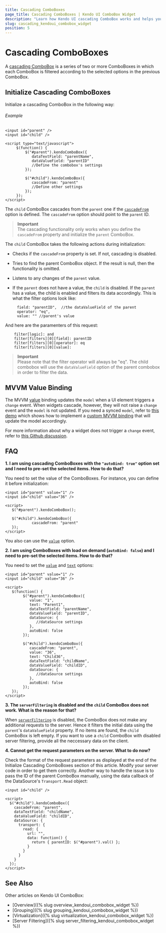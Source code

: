 ```yaml
---
title: Cascading ComboBoxes
page_title: Cascading ComboBoxes | Kendo UI ComboBox Widget
description: "Learn how Kendo UI cascading ComboBox works and helps you handle the most common scenarios with illustrative examples and FAQ."
slug: cascading_kendoui_combobox_widget
position: 5
---
```


# Cascading ComboBoxes

A [cascading ComboBox](http://demos.telerik.com/kendo-ui/combobox/cascadingcombobox) is a series of two or more ComboBoxes in which each ComboBox is filtered according to the selected options in the previous ComboBox.

## Initialize Cascading ComboBoxes

Initialize a cascading ComboBox in the following way:

###### Example

    <input id="parent" />
    <input id="child" />

    <script type="text/javascript">
         $(function() {
             $("#parent").kendoComboBox({
                dataTextField: "parentName",
                dataValueField: "parentID"
                //Define the combobox's settings
             });

             $("#child").kendoComboBox({
                cascadeFrom: "parent"
                //Define other settings
             });
         });
    </script>

The `child` ComboBox cascades from the `parent` one if the [`cascadeFrom`](/api/web/combobox#configuration) option is defined. The `cascadeFrom` option should point to the `parent` ID.

> **Important**  
> The cascading functionality only works when you define the `cascadeFrom` property and initialize the `parent` ComboBox.

The `child` ComboBox takes the following actions during initialization:

- Checks if the `cascadeFrom` property is set. If not, cascading is disabled.
- Tries to find the parent ComboBox object. If the result is null, then the functionality is omitted.
- Listens to any changes of the `parent` value.
- If the `parent` does not have a value, the `child` is disabled. If the `parent` has a value, the child is enabled and filters its data accordingly. This is what the filter options look like:

        field: "parentID",  //the dataValueField of the parent
        operator: "eq",
        value: "" //parent's value

And here are the paramenters of this request:

        filter[logic]: and
        filter[filters][0][field]: parentID
        filter[filters][0][operator]: eq
        filter[filters][0][value]:

> **Important**  
> Please note that the filter operator will always be "eq". The child combobox will use the `dataValueField` option of the parent combobox in order to filter the data.

## MVVM Value Binding

The MVVM [value](/framework/mvvm/bindings/value) binding updates the `model` when a UI element triggers a `change` event. When widgets cascade, however, they will not raise a `change` event and the `model` is not updated. If you need a synced `model`, refer to [this demo](http://dojo.telerik.com/@ggkrustev/aSAlU) which shows how to implement a [custom MVVM binding](/framework/mvvm/bindings/custom) that will update the model accordingly.

For more information about why a widget does not trigger a `change` event, refer to [this Github discussion](http://github.com/telerik/kendo-ui-core/issues/661).

## FAQ

**1. I am using cascading ComboBoxes with the `"autoBind: true"` option set and I need to pre-set the selected items. How to do that?**

You need to set the value of the ComboBoxes. For instance, you can define it before initialization:

    <input id="parent" value="1" />
    <input id="child" value="36" />

    <script>
       $("#parent").kendoComboBox();

       $("#child").kendoComboBox({
                cascadeFrom: "parent"
       });
    </script>

You also can use the [`value`](/api/web/combobox#configuration) option.

**2. I am using ComboBoxes with load on demand (`autoBind: false`) and I need to pre-set the selected items. How to do that?**

You need to set the [`value`](/api/web/combobox#configuration) and [`text`](/api/web/combobox#configuration) options:

    <input id="parent" value="1" />
    <input id="child" value="36" />

    <script>
       $(function() {
            $("#parent").kendoComboBox({
               value: "1",
               text: "Parent1",
               dataTextField: "parentName",
               dataValueField: "parentID",
               dataSource: {
                  //dataSource settings
               },
               autoBind: false
            });

            $("#child").kendoComboBox({
               cascadeFrom: "parent",
               value: "36",
               text: "Child36",
               dataTextField: "childName",
               dataValueField: "childID",
               dataSource: {
                  //dataSource settings
               },
               autoBind: false
            });
       });
    </script>

**3. The `serverFiltering` is disabled and the `child` ComboBox does not work. What is the reason for that?**

When [`serverFiltering`](/api/framework/datasource#configuration) is disabled, the ComboBox does not make any additional requests to the server. Hence it filters the initial data using the `parent`'s `dataValueField` property. If no items are found, the `child` ComboBox is left empty. If you want to use a `child` ComboBox with disabled server filtering, provide all the neccessary data on the client.

**4. Cannot get the request parameters on the server. What to do now?**

Check the format of the request parameters as displayed at the end of the Initialize Cascading ComboBoxes section of this article. Modify your server code in order to get them correctly. Another way to handle the issue is to pass the ID of the parent ComboBox manually, using the data callback of the DataSource's `Transport.Read` object:

    <input id="child" />

    <script>
      $("#child").kendoComboBox({
        cascadeFrom: "parent",
        dataTextField: "childName",
        dataValueField: "childID",
        dataSource: {
          transport: {
            read: {
              url: "",
              data: function() {
                return { parentID: $("#parent").val() };
              }
            }
          }
        }
      });
    </script>

## See Also 

Other articles on Kendo UI ComboBox:

* [Overview]({% slug overview_kendoui_combobox_widget %})
* [Grouping]({% slug grouping_kendoui_combobox_widget %})
* [Virtualization]({% slug virtualization_kendoui_combobox_widget %})
* [Server Filtering]({% slug server_filtering_kendoui_combobox_widget %})